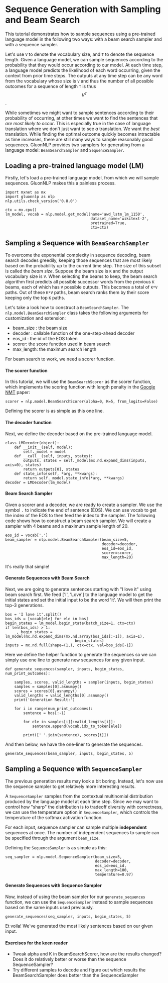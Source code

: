 # Sequence Generation with Sampling and Beam Search

This tutorial demonstrates how to sample sequences using a
pre-trained language model in the following two ways: with a beam search sampler
and with a sequence sampler.

Let's use `V` to denote the vocabulary size, and `T` to denote the sequence
length. Given a language model, we can sample sequences according to the
probability that they would occur according to our model. At each time step, a
language model predicts the likelihood of each word occurring, given the context
from prior time steps. The outputs at any time step can be any word from the
vocabulary whose size is `V` and thus the number of all possible outcomes for a
sequence of length `T` is thus $$V^T$$.

While sometimes we might want to sample
sentences according to their probability of occurring, at other times we want to
find the sentences that *are most likely to occur*. This is especially true in
the case of language translation where we don't just want to see *a*
translation. We want the *best* translation. While finding the optimal outcome
quickly becomes intractable as time increases, there are still many ways to
sample reasonably good sequences. GluonNLP provides two samplers for generating
from a language model: `BeamSearchSampler` and `SequenceSampler`.

## Loading a pre-trained language model (LM)

Firstly, let's load a pre-trained language model,
from which we will sample sequences. GluonNLP makes this a painless process.

```{.python .input}
import mxnet as mx
import gluonnlp as nlp
nlp.utils.check_version('0.8.0')

ctx = mx.cpu()
lm_model, vocab = nlp.model.get_model(name='awd_lstm_lm_1150',
                                      dataset_name='wikitext-2',
                                      pretrained=True,
                                      ctx=ctx)
```

## Sampling a Sequence with `BeamSearchSampler`

To overcome the exponential complexity in sequence decoding, beam search decodes
greedily, keeping those sequences that are most likely based on the probability
up to the current time step. The size of this subset is called the *beam size*.
Suppose the beam size is `K` and the output vocabulary size is `V`. When
selecting the beams to keep, the beam search algorithm first predicts all
possible successor words from the previous `K` beams, each of which has `V`
possible outputs. This becomes a total of `K*V` paths. Out of these `K*V` paths,
beam search ranks them by their score keeping only the top `K` paths.

Let's take a look how to construct a `BeamSearchSampler`. The
`nlp.model.BeamSearchSampler` class takes the following arguments for
customization and extension:

- beam_size : the beam size
- decoder : callable function of the one-step-ahead decoder
- eos_id : the id of the EOS token
- scorer: the score function used in beam search
- max_length: the maximum search length

For beam search to work, we need a scorer function.

#### The scorer function

In this tutorial, we will use the `BeamSearchScorer`
as the scorer function, which implements the scoring function with length penalty in the
[Google NMT](https://arxiv.org/pdf/1609.08144.pdf) paper:

```{.python .input}
scorer = nlp.model.BeamSearchScorer(alpha=0, K=5, from_logits=False)
```

Defining the scorer is as simple as this one line.

#### The decoder function

Next, we define the decoder based on the pre-trained
language model.

```{.python .input}
class LMDecoder(object):
    def __init__(self, model):
        self._model = model
    def __call__(self, inputs, states):
        outputs, states = self._model(mx.nd.expand_dims(inputs, axis=0), states)
        return outputs[0], states
    def state_info(self, *arg, **kwargs):
        return self._model.state_info(*arg, **kwargs)
decoder = LMDecoder(lm_model)
```

#### Beam Search Sampler

Given a scorer and a decoder, we are ready to create a sampler. We use the symbol `.`
to indicate the end of sentence (EOS). We can use vocab to get the index of the
EOS to then feed the index to the sampler. The following code shows how to
construct a beam search sampler. We will create a sampler with 4 beams and a
maximum sample length of 20.

```{.python .input}
eos_id = vocab['.']
beam_sampler = nlp.model.BeamSearchSampler(beam_size=5,
                                           decoder=decoder,
                                           eos_id=eos_id,
                                           scorer=scorer,
                                           max_length=20)
```

It's really that simple!

#### Generate Sequences with Beam Search

Next, we are going to generate sentences starting with "I love it" using beam
search first. We feed ['I', 'Love'] to the language model to get the initial
states and set the initial input to be the word 'it'. We will then print the
top-3 generations.

```{.python .input}
bos = 'I love it'.split()
bos_ids = [vocab[ele] for ele in bos]
begin_states = lm_model.begin_state(batch_size=1, ctx=ctx)
if len(bos_ids) > 1:
    _, begin_states = lm_model(mx.nd.expand_dims(mx.nd.array(bos_ids[:-1]), axis=1),
                               begin_states)
inputs = mx.nd.full(shape=(1,), ctx=ctx, val=bos_ids[-1])
```

Here we define the helper function to generate the sequences so we can simply use one line
to generate new sequences for any given input.

```{.python .input}
def generate_sequences(sampler, inputs, begin_states, num_print_outcomes):

    samples, scores, valid_lengths = sampler(inputs, begin_states)
    samples = samples[0].asnumpy()
    scores = scores[0].asnumpy()
    valid_lengths = valid_lengths[0].asnumpy()
    print('Generation Result:')

    for i in range(num_print_outcomes):
        sentence = bos[:-1]

        for ele in samples[i][:valid_lengths[i]]:
            sentence.append(vocab.idx_to_token[ele])

        print([' '.join(sentence), scores[i]])
```

And then below, we have the one-liner to generate the sequences.

```{.python .input}
generate_sequences(beam_sampler, inputs, begin_states, 5)
```

## Sampling a Sequence with `SequenceSampler`

The previous generation results
may look a bit boring. Instead, let's now use the sequence sampler to get relatively more
interesting results.

A `SequenceSampler` samples from the contextual multinomial distribution
produced by the language model at each time step. Since we may want to control
how "sharp" the distribution is to tradeoff diversity with correctness, we can
use the temperature option in `SequenceSampler`, which controls the temperature
of the softmax activation function.

For each input, sequence sampler can sample
multiple **independent** sequences at once. The number of independent sequences
to sample can be specified through the argument `beam_size`.

Defining the `SequenceSampler` is as simple as this:

```{.python .input}
seq_sampler = nlp.model.SequenceSampler(beam_size=5,
                                        decoder=decoder,
                                        eos_id=eos_id,
                                        max_length=100,
                                        temperature=0.97)
```


#### Generate Sequences with Sequence Sampler

Now, instead of using the beam sampler for our `generate_sequences` function, we can use the `SequenceSampler` instead to sample sequences based on the same inputs used previously.

```{.python .input}
generate_sequences(seq_sampler, inputs, begin_states, 5)
```

Et voila! We've generated the most likely sentences based on our given input.

#### Exercises for the keen reader

- Tweak alpha and K in BeamSearchScorer, how are the results
changed? Does it do relatively better or worse than the sequence SequenceSampler?
- Try different samples to decode and figure out which results the BeamSearchSampler does better than the SequenceSampler
